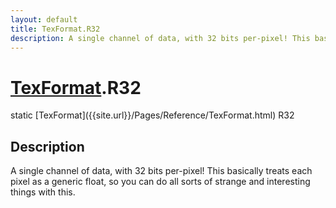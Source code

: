 ```yaml
---
layout: default
title: TexFormat.R32
description: A single channel of data, with 32 bits per-pixel! This basically treats each pixel as a generic float, so you can do all sorts of strange and interesting things with this.
---
```

# [TexFormat]({{site.url}}/Pages/Reference/TexFormat.html).R32

<div class='signature' markdown='1'>
static [TexFormat]({{site.url}}/Pages/Reference/TexFormat.html) R32
</div>

## Description
A single channel of data, with 32 bits per-pixel! This
basically treats each pixel as a generic float, so you can do all
sorts of strange and interesting things with this.

